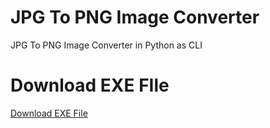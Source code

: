 # JPG To PNG Image Converter
 JPG To PNG Image Converter in Python as CLI

# Download EXE FIle
[Download EXE File](https://github.com/mhamza2557/JPG-To-PNG-Image-Converter/raw/master/Windows%20EXE%20File/JPG_To_PNG.zip)